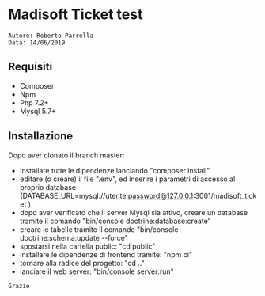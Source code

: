 # Madisoft Ticket test

```
Autore: Roberto Parrella
Data: 14/06/2019
```
## Requisiti
- Composer
- Npm
- Php 7.2+
- Mysql 5.7+

## Installazione

Dopo aver clonato il branch master:
- installare tutte le dipendenze lanciando "composer install"
- editare (o creare) il file ".env", ed inserire i parametri di accesso al proprio database (DATABASE_URL=mysql://utente:password@127.0.0.1:3001/madisoft_ticket
)
- dopo aver verificato che il server Mysql sia attivo, creare un database tramite il comando "bin/console doctrine:database:create"
- creare le tabelle tramite il comando "bin/console doctrine:schema:update --force"
- spostarsi nella cartella public: "cd public"
- installare le dipendenze di frontend tramite: "npm ci"
- tornare alla radice del progetto: "cd .."
- lanciare il web server: "bin/console server:run"

```
Grazie
```